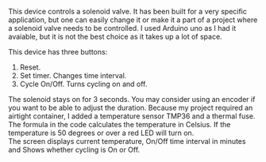 This device controls a solenoid valve.
It has been built for a very specific application, but one can easily change it or make it a part of a project where a solenoid valve needs to be controlled.
I used Arduino uno as I had it avaiable, but it is not the best choice as it takes up a lot of space.

This device has three buttons:
1.	Reset. 
2.	Set timer. Changes time interval.
3.	Cycle On/Off. Turns cycling on and off.

The solenoid stays on for 3 seconds. You may consider using an encoder if you want to be able to adjust the duration.
Because my project required an airtight container, I added a temperature sensor TMP36 and a thermal fuse. The formula in the code calculates the temperature in Celsius.
If the temperature is 50 degrees or over a red LED will turn on.  
The screen displays current temperature, On/Off time interval in minutes and Shows whether cycling is On or Off.
